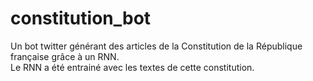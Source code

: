 # constitution_bot
Un bot twitter générant des articles de la Constitution de la République française grâce à un RNN.
<br>Le RNN a été entrainé avec les textes de cette constitution.
